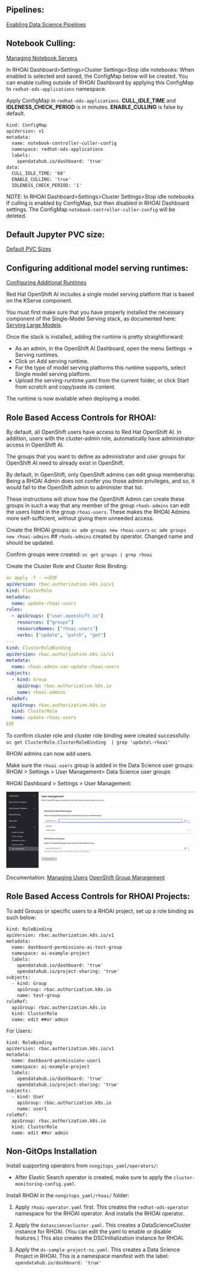 
## Pipelines:

[Enabling Data Science Pipelines](https://rh-aiservices-bu.github.io/rhoai-rh1-testdrive/modules/setup/enabling-data-science-pipelines.html)

## Notebook Culling:
[Managing Notebook Servers](https://access.redhat.com/documentation/vi-vn/red_hat_openshift_data_science/1/html/managing_users_and_user_resources/managing_notebook_servers)

In RHOAI Dashboard>Settings>Cluster Settings>Stop idle notebooks:
When enabled is selected and saved, the ConfigMap below will be created. You can enable culling outside of RHOAI Dashboard by applying this ConfigMap to `redhat-ods-applications` namespace.

Apply ConfigMap in `redhat-ods-applications`.
__CULL_IDLE_TIME__ and __IDLENESS_CHECK_PERIOD__ is in minutes. __ENABLE_CULLING__ is false by default.

```
kind: ConfigMap
apiVersion: v1
metadata:
  name: notebook-controller-culler-config
  namespace: redhat-ods-applications
  labels:
    opendatahub.io/dashboard: 'true'
data:
  CULL_IDLE_TIME: '60'
  ENABLE_CULLING: 'true'
  IDLENESS_CHECK_PERIOD: '1'
```

NOTE: In RHOAI Dashboard>Settings>Cluster Settings>Stop idle notebooks
If culling is enabled by ConfigMap, but then disabled in RHOAI Dashboard settings. The ConfigMap `notebook-controller-culler-config` will be deleted. 

## Default Jupyter PVC size:
[Default PVC Sizes](https://access.redhat.com/documentation/vi-vn/red_hat_openshift_data_science/1/html/managing_users_and_user_resources/configuring-the-default-pvc-size-for-your-cluster_user-mgmt)

## Configuring additional model serving runtimes:
[Configuring Additional Runtimes](https://access.redhat.com/documentation/en-us/red_hat_openshift_ai_self-managed/2.6/html/serving_models/serving-small-and-medium-sized-models_model-serving)

Red Hat OpenShift AI includes a single model serving platform that is based on the KServe component.

You must first make sure that you have properly installed the necessary component of the Single-Model Serving stack, as documented here: [Serving Large Models](https://access.redhat.com/documentation/en-us/red_hat_openshift_ai_self-managed/2-latest/html/serving_models/serving-large-models_serving-large-models).

Once the stack is installed, adding the runtime is pretty straightforward:

- As an admin, in the OpenShift AI Dashboard, open the menu Settings -> Serving runtimes.
- Click on Add serving runtime.
- For the type of model serving platforms this runtime supports, select Single model serving platform.
- Upload the serving-runtime.yaml from the current folder, or click Start from scratch and copy/paste its content.

The runtime is now available when deploying a model.

## Role Based Access Controls for RHOAI:
By default, all OpenShift users have access to Red Hat OpenShift AI. In addition, users with the cluster-admin role, automatically have administrator access in OpenShift AI.

The groups that you want to define as administrator and user groups for OpenShift AI need to already exist in OpenShift.

By default, in OpenShift, only OpenShift admins can edit group membership. Being a RHOAI Admin does not confer you those admin privileges, and so, it would fall to the OpenShift admin to administer that list.

These instructions will show how the OpenShift Admin can create these groups in such a way that any member of the group `rhods-admins` can edit the users listed in the group `rhoai-users`. These makes the RHOAI Admins more self-sufficient, without giving them unneeded access.

Create the RHOAI groups:
`oc adm groups new rhoai-users` 
`oc adm groups new rhoai-admins` ## `rhods-admins` created by operator. Changed name and should be updated.

Confirm groups were created: `oc get groups | grep rhoai`

Create the Cluster Role and Cluster Role Binding:

```yaml
oc apply -f - <<EOF
apiVersion: rbac.authorization.k8s.io/v1
kind: ClusterRole
metadata:
  name: update-rhoai-users
rules:
  - apiGroups: ["user.openshift.io"]
    resources: ["groups"]
    resourceNames: ["rhoai-users"]
    verbs: ["update", "patch", "get"]
---
kind: ClusterRoleBinding
apiVersion: rbac.authorization.k8s.io/v1
metadata:
  name: rhoai-admin-can-update-rhoai-users
subjects:
  - kind: Group
    apiGroup: rbac.authorization.k8s.io
    name: rhoai-admins
roleRef:
  apiGroup: rbac.authorization.k8s.io
  kind: ClusterRole
  name: update-rhoai-users
EOF
```

To confirm cluster role and cluster role binding were created successfully:
`oc get ClusterRole,ClusterRoleBinding  | grep 'update\-rhoai'`

RHOAI admins can now add users.

Make sure the `rhoai-users` group is added in the Data Science user groups: RHOAI > Settings > User Management> Data Science user groups

RHOAI Dashboard > Settings > User Management:

![Add Groups in RHOAI](./readme_images/add_groups_RHOAI.png "Add Groups in RHOAI")

Documentation:
[Managing Users](https://access.redhat.com/documentation/en-us/red_hat_openshift_ai_self-managed/2-latest/html-single/managing_users/index)
[OpenShift Group Management](https://ai-on-openshift.io/odh-rhoai/openshift-group-management/)

## Role Based Access Controls for RHOAI Projects:
To add Groups or specific users to a RHOAI project, set up a role binding as such below:
```
kind: RoleBinding
apiVersion: rbac.authorization.k8s.io/v1
metadata:
  name: dashboard-permissions-ai-test-group
  namespace: ai-example-project
  labels:
    opendatahub.io/dashboard: 'true'
    opendatahub.io/project-sharing: 'true'
subjects:
  - kind: Group
    apiGroup: rbac.authorization.k8s.io
    name: test-group
roleRef:
  apiGroup: rbac.authorization.k8s.io
  kind: ClusterRole
  name: edit ##or admin
```

For Users:
```
kind: RoleBinding
apiVersion: rbac.authorization.k8s.io/v1
metadata:
  name: dashboard-permissions-user1
  namespace: ai-example-project
  labels:
    opendatahub.io/dashboard: 'true'
    opendatahub.io/project-sharing: 'true'
subjects:
  - kind: User
    apiGroup: rbac.authorization.k8s.io
    name: user1
roleRef:
  apiGroup: rbac.authorization.k8s.io
  kind: ClusterRole
  name: edit ##or admin
```

## Non-GitOps Installation
Install supporting operators from `nongitops_yaml/operators/`:

* After Elastic Search operator is created, make sure to apply the `cluster-monitoring-config.yaml`.

Install RHOAI in the `nongitops_yaml/rhoai/` folder:

1. Apply `rhoai-operator.yaml` first. 
    This creates the `redhat-ods-operator` namespace for the RHOAI operator.
    And installs the RHOAI operator.

2. Apply the `datasciencecluster.yaml`.
    This creates a DataScienceCluster instance for RHOAI.
    (You can edit the yaml to enable or disable features.)
    This also creates the DSCInitialization instance for RHOAI.

3. Apply the `ds-sample-project-ns.yaml`.
    This creates a Data Science Project in RHOAI.
    This is a namespace manifest with the label: `opendatahub.io/dashboard: 'true'`
